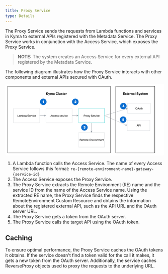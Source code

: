 ```yaml
---
title: Proxy Service
type: Details
---
```


The Proxy Service sends the requests from Lambda functions and services in Kyma to external APIs registered with the Metadata Service. The Proxy Service works in conjunction with the Access Service, which exposes the Proxy Service.

>**NOTE:** The system creates an Access Service for every external API registered by the Metadata Service.

The following diagram illustrates how the Proxy Service interacts with other components and external APIs secured with OAuth.

![Proxy Service Diagram](assets/003-architecture-proxy-service.png)

1. A Lambda function calls the Access Service. The name of every Access Service follows this format: `re-{remote-environment-name}-gateway-{service-id}`
2. The Access Service exposes the Proxy Service.
3. The Proxy Service extracts the Remote Environment (RE) name and the service ID from the name of the Access Service name. Using the extracted RE name, the Proxy Service finds the respective RemoteEnvironment Custom Resource and obtains the information about the registered external API, such as the API URL and the OAuth server URL.
4. The Proxy Service gets a token from the OAuth server.
5. The Proxy Service calls the target API using the OAuth token.  

## Caching

To ensure optimal performance, the Proxy Service caches the OAuth tokens it obtains. If the service doesn't find a token valid for the call it makes, it gets a new token from the OAuth server.
Additionally, the service caches ReverseProxy objects used to proxy the requests to the underlying URL.

